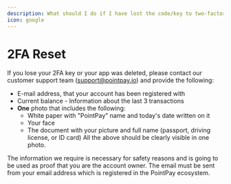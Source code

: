 ```yaml
---
description: What should I do if I have lost the code/key to two-factor authentication?
icon: google
---
```


# 2FA Reset

If you lose your 2FA key or your app was deleted, please contact our customer support team (support@pointpay.io) and provide the following:

* E-mail address, that your account has been registered with
* Current balance - Information about the last 3 transactions&#x20;
* **One** photo that includes the following:&#x20;
  * White paper with "PointPay" name and today's date written on it&#x20;
  * Your face&#x20;
  * The document with your picture and full name (passport, driving license, or ID card) All the above should be clearly visible in one photo.

The information we require is necessary for safety reasons and is going to be used as proof that you are the account owner. The email must be sent from your email address which is registered in the PointPay ecosystem.
